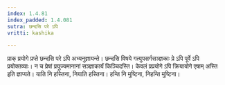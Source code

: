 ```yaml
---
index: 1.4.81
index_padded: 1.4.081
sutra: छन्दसि परे ऽपि
vritti: kashika

---
```

प्राक् प्रयोगे प्रप्ते छन्दसि परे ऽपि अभ्यनुज्ञायन्ते। छन्दसि विषये गत्युपसर्गसञ्ज्ञकाः प्रे ऽपि पूर्वे ऽपि प्रयोक्तव्याः। न च प्रेषां प्रयुज्यमानानां सञ्ज्ञाकार्यं किञ्चिदस्ति। केवलं प्रप्रयोगे ऽपि क्रियायोगे एषाम् अस्ति इति ज्ञाप्यते। याति नि हस्तिना, नियाति हस्तिना। हन्ति नि मुष्टिना, निहन्ति मुष्टिना।